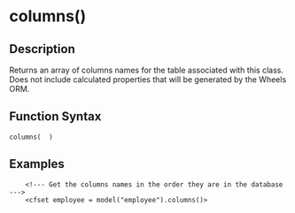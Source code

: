 # columns()

## Description
Returns an array of columns names for the table associated with this class. Does not include calculated properties that will be generated by the Wheels ORM.

## Function Syntax
	columns(  )



## Examples
	
		<!--- Get the columns names in the order they are in the database --->
		<cfset employee = model("employee").columns()>
